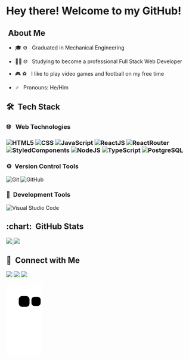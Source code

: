 
<h1> Hey there! Welcome to my GitHub! </h1>


<h2>  &nbsp;About Me </h2>

- 🎓 ⚙️ &nbsp; Graduated in Mechanical Engineering

- 👨‍💻 🌐 &nbsp; Studying to become a professional Full Stack Web Developer

- 🎮 ⚽  &nbsp; I like to play video games and football on my free time

- ♂️  &nbsp; Pronouns: He/Him




<h2>🛠 &nbsp;Tech Stack</h2>

<h3>🌐 &nbsp; Web Technologies<h3>

![HTML5](https://img.shields.io/badge/-HTML5-333333?style=flat&logo=HTML5)&nbsp;![CSS](https://img.shields.io/badge/-CSS-333333?style=flat&logo=CSS3&logoColor=1572B6)&nbsp;![JavaScript](https://img.shields.io/badge/-JavaScript-333333?style=flat&logo=javascript)&nbsp;![ReactJS](https://img.shields.io/badge/-React-333333?style=flat&logo=react)&nbsp;![ReactRouter](https://img.shields.io/badge/-ReactRouter-333333?style=flat&logo=reactrouter)&nbsp;![StyledComponents](https://img.shields.io/badge/-StyledComponents-333333?style=flat&logo=styledcomponents)&nbsp;![NodeJS](https://img.shields.io/badge/-Node.js-333333?style=flat&logo=node.js)&nbsp;![TypeScript](https://img.shields.io/badge/-TypeScript-333333?style=flat&logo=typescript)&nbsp;![PostgreSQL](https://img.shields.io/badge/-PostgreSQL-333333?style=flat&logo=postgresql)&nbsp;



<h3>⚙️&nbsp; Version Control Tools</h3>

![Git](https://img.shields.io/badge/-Git-333333?style=flat&logo=git)&nbsp;![GitHub](https://img.shields.io/badge/-GitHub-333333?style=flat&logo=github)



<h3>🔧&nbsp; Development Tools</h3>

![Visual Studio Code](https://img.shields.io/badge/-Visual%20Studio%20Code-333333?style=flat&logo=visual-studio-code&logoColor=007ACC)



  
<h2> :chart: &nbsp;GitHub Stats </h2>

<a  href="https://github.com/iurimp91">
  <img  height="160em"  src="https://github-readme-stats.vercel.app/api?username=iurimp91&theme=buefy&show_icons=true">
</a>
<a  href="https://github.com/iurimp91">
  <img  height="160em"  src="https://github-readme-stats.vercel.app/api/top-langs/?username=iurimp91&theme=buefy&layout=compact">
</a>

  

<h2>🤝&nbsp; Connect with Me</h2>

<div>
    <a href="https://www.linkedin.com/in/iurimagnago/" target="_blank"><img src="https://img.shields.io/badge/-LinkedIn-%230077B5?style=for-the-badge&logo=linkedin&logoColor=white" target="_blank"></a> 
  <a href="https://wa.me/5527981582571" target="_blank"><img src="https://img.shields.io/badge/WhatsApp-25d366?style=for-the-badge&logo=whatsapp&logoColor=white" target="_blank"></a> 
  <a href = "mailto:iurimp91@gmail.com"><img src="https://img.shields.io/badge/-Gmail-ea4335?style=for-the-badge&logo=gmail&logoColor=white" target="_blank"></a>
</div>
  
![Snake animation](https://github.com/rafaballerini/rafaballerini/blob/output/github-contribution-grid-snake.svg)




